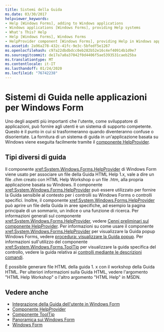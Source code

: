 ```yaml
---
title: Sistemi della Guida
ms.date: 03/30/2017
helpviewer_keywords:
- Help [Windows Forms], adding to Windows applications
- Windows applications [Windows Forms], providing Help systems
- What's This? Help
- Help [Windows Forms], Windows Forms
- HelpProvider component [Windows Forms], providing Help in Windows applications
ms.assetid: 2a96a278-432c-41fc-9e3c-5bfedf5e1267
ms.openlocfilehash: c97a22dbdbdcc0eb282b52e16c4ef40914b1d9e7
ms.sourcegitcommit: de17a7a0a37042f0d4406f5ae5393531caeb25ba
ms.translationtype: MT
ms.contentlocale: it-IT
ms.lasthandoff: 01/24/2020
ms.locfileid: "76742238"
---
```

# <a name="help-systems-in-windows-forms-applications"></a>Sistemi di Guida nelle applicazioni per Windows Form
Uno degli aspetti più importanti che l'utente, come sviluppatore di applicazioni, può fornire agli utenti è un sistema di supporto competente. Questo è il punto in cui si trasformeranno quando diventeranno confuse o disorientate. La fornitura di un sistema di guida in un'applicazione basata su Windows viene eseguita facilmente tramite il [componente HelpProvider](../controls/helpprovider-component-windows-forms.md).  
  
## <a name="different-types-of-help"></a>Tipi diversi di guida  
 Il componente <xref:System.Windows.Forms.HelpProvider> di Windows Form viene usato per associare un file della Guida HTML Help 1.x, vale a dire un file .chm creato con HTML Help Workshop o un file .htm, alla propria applicazione basata su Windows. Il componente <xref:System.Windows.Forms.HelpProvider> può essere utilizzato per fornire la Guida sensibile al contesto per i controlli su Windows Forms o controlli specifici. Inoltre, il componente <xref:System.Windows.Forms.HelpProvider> può aprire un file della Guida in aree specifiche, ad esempio la pagina principale di un sommario, un indice o una funzione di ricerca. Per informazioni generali sul componente <xref:System.Windows.Forms.HelpProvider>, vedere [Cenni preliminari sul componente HelpProvider](../controls/helpprovider-component-overview-windows-forms.md). Per informazioni su come usare il componente <xref:System.Windows.Forms.HelpProvider> per visualizzare la Guida popup Windows Forms, vedere [procedura: visualizzare la Guida popup](how-to-display-pop-up-help.md). Per informazioni sull'utilizzo del componente <xref:System.Windows.Forms.ToolTip> per visualizzare la guida specifica del controllo, vedere la guida relativa ai [controlli mediante le descrizioni comandi](control-help-using-tooltips.md).  
  
 È possibile generare file HTML della guida 1. x con il workshop della Guida HTML. Per ulteriori informazioni sulla Guida HTML, vedere l'argomento "HTML Help Workshop" o l'altro argomento "HTML Help" in MSDN.  
  
## <a name="see-also"></a>Vedere anche

- [Integrazione della Guida dell'utente in Windows Form](integrating-user-help-in-windows-forms.md)
- [Componente HelpProvider](../controls/helpprovider-component-windows-forms.md)
- [Componente ToolTip](../controls/tooltip-component-windows-forms.md)
- [Panoramica sui Windows Form](../windows-forms-overview.md)
- [Windows Form](../index.md)

